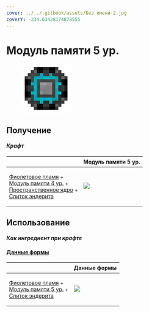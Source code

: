 ```yaml
---
cover: ../../.gitbook/assets/Без имени-2.jpg
coverY: -234.63428174878555
---
```


# Модуль памяти 5 ур.

<figure><img src="../../.gitbook/assets/1048576k_fluid_128.png" alt=""><figcaption></figcaption></figure>

## Получение

#### _Крафт_

| ㅤ                                                                                                                                                                                                                             | Модуль памяти 5 ур.                            |
| ----------------------------------------------------------------------------------------------------------------------------------------------------------------------------------------------------------------------------- | ---------------------------------------------- |
| <p><a href="purple_blaze.md">Фиолетовое пламя</a> +<br><a href="262144k_fluid.md">Модуль памяти 4 ур.</a> +<br><a href="spawner_seeker.md">Пространственное ядро</a> +<br><a href="enderite_ingot.md">Слиток эндерита</a></p> | ![](../../.gitbook/assets/1048576k\_fluid.png) |

## Использование

#### _Как ингредиент при крафте_

#### [Данные формы](shape\_data.md)

| ㅤ                                                                                                                                                                   | Данные формы                               |
| ------------------------------------------------------------------------------------------------------------------------------------------------------------------- | ------------------------------------------ |
| <p><a href="purple_blaze.md">Фиолетовое пламя</a> +<br><a href="1048576k_fluid.md">Модуль памяти 5 ур.</a> +<br><a href="enderite_ingot.md">Слиток эндерита</a></p> | ![](../../.gitbook/assets/shape\_data.png) |
